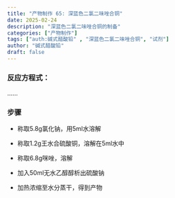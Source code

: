 ```yaml
---
title: "产物制作 65: 深蓝色二氯二味唑合铜"
date: 2025-02-24
description: "深蓝色二氯二味唑合铜的制备"
categories: ["产物制作"]
tags: ["auth:碱式醋酸铅" , "深蓝色二氯二味唑合铜", "试剂"]
author: "碱式醋酸铅"
draft: false
---
```


### 反应方程式：

......

### 步骤

- 称取5.8g氯化钠，用5ml水溶解

- 称取1.2g王水合硫酸铜，溶解在5ml水中

- 称取6.8g咪唑，溶解

- 加入50ml无水乙醇醇析出硫酸钠

- 加热浓缩至水分蒸干，得到产物
